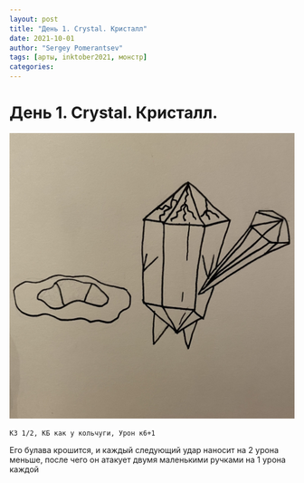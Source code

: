 ```yaml
---
layout: post
title: "День 1. Crystal. Кристалл"
date: 2021-10-01
author: "Sergey Pomerantsev"
tags: [арты, inktober2021, монстр]
categories:
---
```


# День 1. Crystal. Кристалл.

![](/assets/images/inktober21-1.jpg)

```
КЗ 1/2, КБ как у кольчуги, Урон к6+1
```

Его булава крошится, и каждый следующий удар наносит на 2 урона меньше, после чего он атакует двумя маленькими ручками на 1 урона каждой
